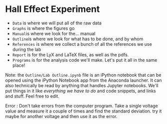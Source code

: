 # Hall Effect Experiment

- `Data` is where we will put all of the raw data
- `Graphs` is where the figures go
- `Manual`is where we look for the… manual
- `Outline`is where we look for what has to be done, and by whom
- `References` is where we collect a bunch of all the references we use during the lab
- `Report` is for the LyX and LaTeX files, as well as the pdfs.
- `Programs` is for the analysis code we'll make. Let's put it all in the same place!

Note: the `Outline/Lab Outline.ipynb` file is an iPython notebook that can be opened using the iPython Notebook app from the Anaconda launcher. It can also technically be read by anything that handles Jupyter notebooks. We'll put things in it like *everything we have to do* and code snippets, and links and stuff. Feel free to edit.

Error : Don't take errors from the computer program. Take a single voltage value and measure it a couple of times and find the standard deviation. try it maybe for another voltage and then use it as the error. 